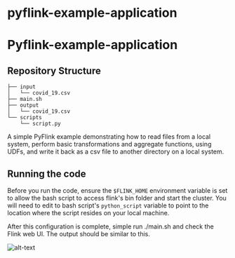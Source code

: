 # pyflink-example-application

<h1>Pyflink-example-application</h1>

<h2> Repository Structure </h2>

```
├── input
│   └── covid_19.csv
├── main.sh
├── output
│   └── covid_19.csv
└── scripts
    └── script.py
```


A simple PyFlink example demonstrating how to read files from a local system, perform basic transformations and aggregate functions,
using UDFs, and write it back as a csv file to another directory on a local system.


<h2> Running the code </h2>

Before you run the code, ensure the ```$FLINK_HOME``` environment variable is set to allow the bash script to 
access flink's bin folder and start the cluster. You will need to edit to bash script's ```python_script``` variable
to point to the location where the script resides on your local machine.

After this configuration is complete, simple run ./main.sh and check the Flink web UI. The output should be similar to this.

![alt-text](https://ci.apache.org/projects/flink/flink-docs-release-1.9/page/img/quickstart-setup/jobmanager-1.png)


